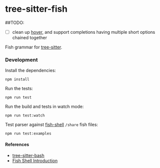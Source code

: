 tree-sitter-fish
================

##TODO: 
- [ ] clean up [hover](./hover.ts), and support completions having multiple short options
    chained together



Fish grammar for [tree-sitter](https://github.com/tree-sitter/tree-sitter).

### Development

Install the dependencies:

    npm install

Run the tests:

    npm run test

Run the build and tests in watch mode:

    npm run test:watch

Test parser against [fish-shell](https://github.com/fish-shell/fish-shell/tree/master/share) `/share` fish files:

    npm run test:examples

#### References
* [tree-sitter-bash](https://github.com/tree-sitter/tree-sitter-bash)
* [Fish Shell Introduction](https://fishshell.com/docs/current/index.html)
